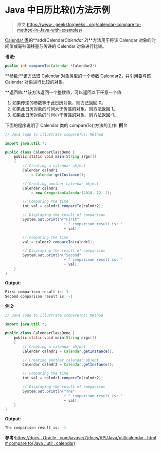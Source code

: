 # Java 中日历比较()方法示例

> 原文:[https://www . geeksforgeeks . org/calendar-compare to-method-in-Java-with-examples/](https://www.geeksforgeeks.org/calendar-compareto-method-in-java-with-examples/)

[Calendar 类](https://www.geeksforgeeks.org/calendar-class-in-java-with-examples/)的**add(Calendar*Calendar 2*)**方法用于将该 Calendar 对象的时间值或毫秒偏移量与传递的 Calendar 对象进行比较。

**语法:**

```java
public int compareTo(Calendar *Calendar2*)
```

**参数:**该方法取 Calendar 对象类型的一个参数 Calendar2，并引用要与该 Calendar 对象进行比较的对象。

**返回值:**该方法返回一个整数值，可以返回以下任意一个值:

1.  如果传递的参数等于此日历对象，则方法返回 0。
2.  如果此日历对象的时间大于传递的对象，则方法返回 1。
3.  如果此日历对象的时间小于传递的对象，则方法返回-1。

下面的程序说明了 Calendar 类的 compareTo()方法的工作:
**例 1:**

```java
// Java Code to illustrate compareTo() Method

import java.util.*;

public class CalendarClassDemo {
    public static void main(String args[])
    {
        // Creating a calendar object
        Calendar calndr1
            = Calendar.getInstance();

        // Creating another calendar object
        Calendar calndr2
            = new GregorianCalendar(2018, 12, 2);

        // Comparing the time
        int val = calndr1.compareTo(calndr2);

        // Displaying the result of comparison
        System.out.println("First"
                           + " comparison result is: "
                           + val);

        // Comparing the time
        val = calndr2.compareTo(calndr1);

        // Displaying the result of comparison
        System.out.println("Second"
                           + " comparison result is: "
                           + val);
    }
}
```

**Output:**

```java
First comparison result is: 1
Second comparison result is: -1

```

**例 2:**

```java
// Java Code to illustrate compareTo() Method

import java.util.*;

public class CalendarClassDemo {
    public static void main(String args[])
    {
        // Creating a calendar object
        Calendar calndr1 = Calendar.getInstance();

        // Creating another calendar object
        Calendar calndr2 = Calendar.getInstance();

        // Comparing the time
        int val = calndr1.compareTo(calndr2);

        // Displaying the result of comparison
        System.out.println("The"
                           + " comparison result is: "
                           + val);
    }
}
```

**Output:**

```java
The comparison result is: -1

```

**参考:**[https://docs . Oracle . com/javase/7/docs/API/Java/util/calendar . html # compare to(Java . util . calendar)](https://docs.oracle.com/javase/7/docs/api/java/util/Calendar.html#compareTo(java.util.Calendar))
